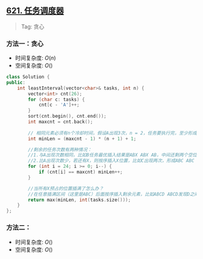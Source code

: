 ## [621. 任务调度器](https://leetcode.cn/problems/task-scheduler/description/)

> Tag: 贪心

### 方法一：贪心
* 时间复杂度: ${O(n)}$
* 空间复杂度: ${O()}$
```cpp
class Solution {
public:
    int leastInterval(vector<char>& tasks, int n) {
        vector<int> cnt(26);
        for (char c: tasks) {
            cnt[c - 'A']++;
        }
        sort(cnt.begin(), cnt.end());
        int maxcnt = cnt.back();
        
        // 相同元素必须有n个冷却时间，假设A出现3次，n = 2，任务要执行完，至少形成 AXX AXX A 序列
        int minLen = (maxcnt - 1) * (n + 1) + 1;

        //剩余的任务次数有两种情况：
        //1.与A出现次数相同，比如B任务最优插入结果是ABX ABX AB，中间还剩两个空位，当前序列长度+1
        //2.比A出现次数少，若还有X，则按序插入X位置，比如C出现两次，形成ABC ABC AB的序列
        for (int i = 24; i >= 0; i--) {
            if (cnt[i] == maxcnt) minLen++;
        }

        //当所有X预占的位置插满了怎么办？
        //在任意插满区间（这里是ABC）后面按序插入剩余元素，比如ABCD ABCD发现D之间距离至少为n+1，肯定满足冷却条件
        return max(minLen, int(tasks.size()));
    }
};
```

### 方法二：
* 时间复杂度: ${O()}$
* 空间复杂度: ${O()}$
```cpp

```